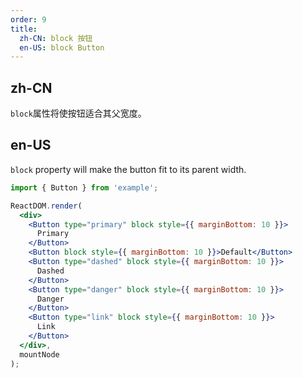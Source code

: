 ```yaml
---
order: 9
title:
  zh-CN: block 按钮
  en-US: block Button
---
```


## zh-CN

`block`属性将使按钮适合其父宽度。

## en-US

`block` property will make the button fit to its parent width.

```jsx
import { Button } from 'example';

ReactDOM.render(
  <div>
    <Button type="primary" block style={{ marginBottom: 10 }}>
      Primary
    </Button>
    <Button block style={{ marginBottom: 10 }}>Default</Button>
    <Button type="dashed" block style={{ marginBottom: 10 }}>
      Dashed
    </Button>
    <Button type="danger" block style={{ marginBottom: 10 }}>
      Danger
    </Button>
    <Button type="link" block style={{ marginBottom: 10 }}>
      Link
    </Button>
  </div>,
  mountNode
);
```
